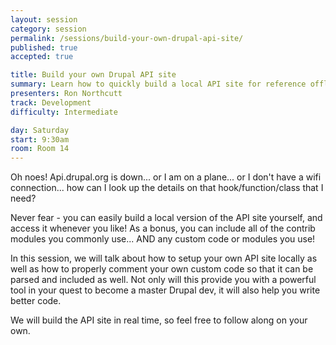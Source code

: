 ```yaml
---
layout: session
category: session
permalink: /sessions/build-your-own-drupal-api-site/
published: true
accepted: true

title: Build your own Drupal API site
summary: Learn how to quickly build a local API site for reference offline as well as for including your own projects.
presenters: Ron Northcutt
track: Development
difficulty: Intermediate

day: Saturday
start: 9:30am
room: Room 14
---
```


Oh noes! Api.drupal.org is down... or I am on a plane... or I don't have a wifi connection... how can I look up the details on that hook/function/class that I need?

Never fear - you can easily build a local version of the API site yourself, and access it whenever you like! As a bonus, you can include all of the contrib modules you commonly use... AND any custom code or modules you use!

In this session, we will talk about how to setup your own API site locally as well as how to properly comment your own custom code so that it can be parsed and included as well. Not only will this provide you with a powerful tool in your quest to become a master Drupal dev, it will also help you write better code.

We will build the API site in real time, so feel free to follow along on your own.
